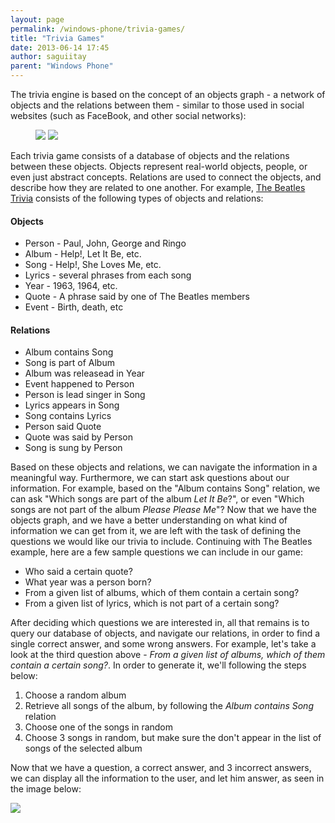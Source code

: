 ```yaml
---
layout: page
permalink: /windows-phone/trivia-games/
title: "Trivia Games"
date: 2013-06-14 17:45
author: saguiitay
parent: "Windows Phone"
---
```

The trivia engine is based on the concept of an objects graph - a network of objects and the relations between them - similar to those used in 
social websites (such as FaceBook, and other social networks):

<figure class="third">
<a href="{{ site.url }}/images/Social-Graph.png"><img src="{{ site.url }}/images/Social-Graph.png" /></a>
<a href="{{ site.url }}/images/Open-Graph.png"><img src="{{ site.url }}/images/Open-Graph.png" /></a>
</figure>


Each trivia game consists of a database of objects and the relations between these objects. Objects represent real-world objects, people, or even
just abstract concepts. Relations are used to connect the objects, and describe how they are related to one another. For 
example, [The Beatles Trivia]({{site.url}}/windows-phone/the-beatles-trivia/) consists of the following types of objects and relations:

#### Objects

- Person - Paul, John, George and Ringo
- Album - Help!, Let It Be, etc.
- Song - Help!, She Loves Me, etc.
- Lyrics - several phrases from each song
- Year - 1963, 1964, etc.
- Quote - A phrase said by one of The Beatles members
- Event - Birth, death, etc

#### Relations

- Album contains Song
- Song is part of Album
- Album was releasead in Year
- Event happened to Person
- Person is lead singer in Song
- Lyrics appears in Song
- Song contains Lyrics
- Person said Quote
- Quote was said by Person
- Song is sung by Person

Based on these objects and relations, we can navigate the information in a meaningful way. Furthermore, we can start ask questions about
our information. For example, based on the "Album contains Song" relation, we can ask "Which songs are part of the album *Let It Be*?", or
even "Which songs are not part of the album *Please Please Me*"? Now that we have the objects graph, and we have a better understanding on what
kind of information we can get from it, we are left with the task of defining the questions we would like our trivia to include. Continuing
with The Beatles example, here are a few sample questions we can include in our game:

- Who said a certain quote?
- What year was a person born?
- From a given list of albums, which of them contain a certain song?
- From a given list of lyrics, which is not part of a certain song?

After deciding which questions we are interested in, all that remains is to query our database of objects, and navigate our relations, in
order to find a single correct answer, and some wrong answers. For example, let's take a look at the third question above - *From a given
list of albums, which of them contain a certain song?*. In order to generate it, we'll following the steps below:

1. Choose a random album
2. Retrieve all songs of the album, by following the *Album contains Song* relation
3. Choose one of the songs in random
4. Choose 3 songs in random, but make sure the don't appear in the list of songs of the selected album

Now that we have a question, a correct answer, and 3 incorrect answers, we can display all the information to the user, and let him answer,
as seen in the image below:

<a href="{{ site.url }}/images/the-beatles-trivia/Screenshot5.png"><img src="{{ site.url }}/images/the-beatles-trivia/Screenshot5.png" /></a>



